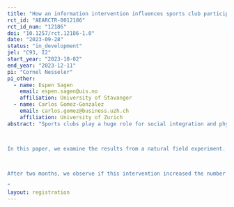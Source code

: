 ```yaml
---
title: "How an information intervention influences sports club participation. Results from a natural field experiment"
rct_id: "AEARCTR-0012186"
rct_id_num: "12186"
doi: "10.1257/rct.12186-1.0"
date: "2023-09-28"
status: "in_development"
jel: "C93, I2"
start_year: "2023-10-02"
end_year: "2023-12-11"
pi: "Cornel Nesseler"
pi_other:
  - name: Espen Sagen
    email: espen.sagen@uis.no
    affiliation: University of Stavanger
  - name: Carlos Gomez-Gonzalez
    email: carlos.gomez@business.uzh.ch
    affiliation: University of Zurich
abstract: "Sports clubs play a huge role for social integration and physical fitness for children in many countries. However, several groups are underrepresented in these clubs. Permanently increasing sports club participation has been proven to be difficult.

In this paper, we examine the results from a natural field experiment. We provide elementary school pupils in Rogaland, Norway, with information leaflets about sports clubs in their vicinity. These leaflets contain information about sport type, name and contact of the club, club address, and club webpage. The main information is available in Norwegian, English, Russian, and Arabic. 

After two months, we observe if this intervention increased the number of children joining a sports club. The findings are relevant for governing institutions and policy-makers as the setting makes it possible to scale the experiment up. Researchers studying social integration may find the novel method used here of considerable interest.
"
layout: registration
---
```


